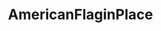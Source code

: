 ---
title: AmericanFlaginPlace
crosslinks:
- place
- AFIP
- ireland
- GrowTheTree
- indieheads
- The_Donald
- EraseThePlace
- straya
- sweden
- FlagAlliance
- USAplace
- devils
- army
- SwissNeutralityZone
- MapsWithoutNZ
- pepe
- NPR
- 4chan
- malaysia
---